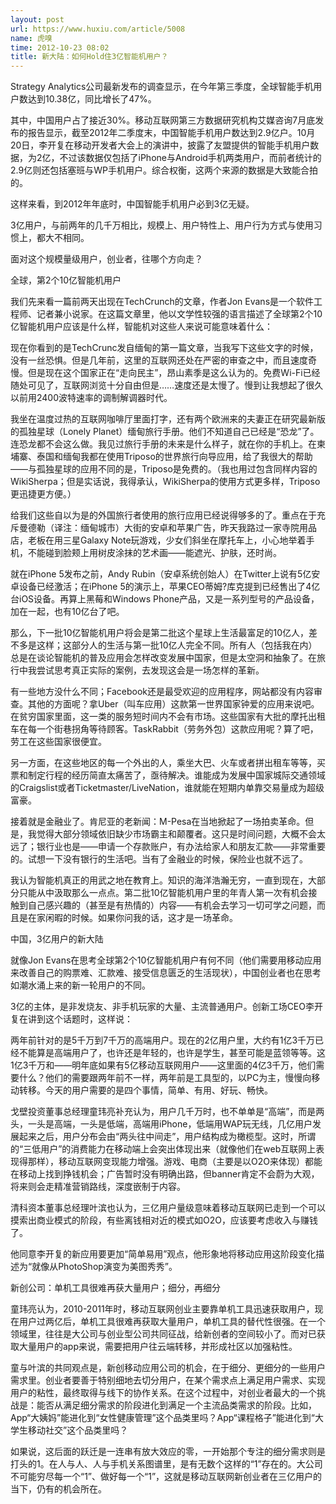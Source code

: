 ```yaml
---
layout: post
url: https://www.huxiu.com/article/5008
name: 虎嗅
time: 2012-10-23 08:02
title: 新大陆：如何Hold住3亿智能机用户？
---
```

Strategy Analytics公司最新发布的调查显示，在今年第三季度，全球智能手机用户数达到10.38亿，同比增长了47%。

其中，中国用户占了接近30%。移动互联网第三方数据研究机构艾媒咨询7月底发布的报告显示，截至2012年二季度末，中国智能手机用户数达到2.9亿户。10月20日，李开复在移动开发者大会上的演讲中，披露了友盟提供的智能手机用户数据，为2亿，不过该数据仅包括了iPhone与Android手机两类用户，而前者统计的2.9亿则还包括塞班与WP手机用户。综合权衡，这两个来源的数据是大致能合拍的。

这样来看，到2012年年底时，中国智能手机用户必到3亿无疑。

3亿用户，与前两年的几千万相比，规模上、用户特性上、用户行为方式与使用习惯上，都大不相同。

面对这个规模量级用户，创业者，往哪个方向走？

全球，第2个10亿智能机用户

我们先来看一篇前两天出现在TechCrunch的文章，作者Jon Evans是一个软件工程师、记者兼小说家。在这篇文章里，他以文学性较强的语言描述了全球第2个10亿智能机用户应该是什么样，智能机对这些人来说可能意味着什么：

现在你看到的是TechCrunc发自缅甸的第一篇文章，当我写下这些文字的时候，没有一丝恐惧。但是几年前，这里的互联网还处在严密的审查之中，而且速度奇慢。但是现在这个国家正在“走向民主”，昂山素季是这么认为的。免费Wi-Fi已经随处可见了，互联网浏览十分自由但是……速度还是太慢了。慢到让我想起了很久以前用2400波特速率的调制解调器时代。

我坐在温度过热的互联网咖啡厅里面打字，还有两个欧洲来的夫妻正在研究最新版的孤独星球（Lonely Planet）缅甸旅行手册。他们不知道自己已经是“恐龙”了。连恐龙都不会这么做。我见过旅行手册的未来是什么样子，就在你的手机上。在柬埔寨、泰国和缅甸我都在使用Triposo的世界旅行向导应用，给了我很大的帮助——与孤独星球的应用不同的是，Triposo是免费的。（我也用过包含同样内容的WikiSherpa；但是实话说，我得承认，WikiSherpa的使用方式更多样，Triposo更迅捷更方便。）

给我们这些自以为是的外国旅行者使用的旅行应用已经说得够多的了。重点在于充斥曼德勒（译注：缅甸城市）大街的安卓和苹果广告，昨天我路过一家寺院用品店，老板在用三星Galaxy Note玩游戏，少女们斜坐在摩托车上，小心地举着手机，不能碰到脸颊上用树皮涂抹的艺术画——能遮光、护肤，还时尚。

就在iPhone 5发布之前，Andy Rubin（安卓系统创始人）在Twitter上说有5亿安卓设备已经激活；在iPhone 5的演示上，苹果CEO蒂姆?库克提到已经售出了4亿台iOS设备。再算上黑莓和Windows Phone产品，又是一系列型号的产品设备，加在一起，也有10亿台了吧。

那么，下一批10亿智能机用户将会是第二批这个星球上生活最富足的10亿人，差不多是这样；这部分人的生活与第一批10亿人完全不同。所有人（包括我在内）总是在谈论智能机的普及应用会怎样改变发展中国家，但是太空洞和抽象了。在旅行中我尝试思考真正实际的案例，去发现这会是一场怎样的革新。

有一些地方没什么不同；Facebook还是最受欢迎的应用程序，网站都没有内容审查。其他的方面呢？拿Uber（叫车应用）这款第一世界国家钟爱的应用来说吧。在贫穷国家里面，这一类的服务短时间内不会有市场。这些国家有大批的摩托出租车在每一个街巷拐角等待顾客。TaskRabbit（劳务外包）这款应用呢？算了吧，劳工在这些国家很便宜。

另一方面，在这些地区的每一个外出的人，乘坐大巴、火车或者拼出租车等等，买票和制定行程的经历简直太痛苦了，亟待解决。谁能成为发展中国家城际交通领域的Craigslist或者Ticketmaster/LiveNation，谁就能在短期内单靠交易量成为超级富豪。

接着就是金融业了。肯尼亚的老新闻：M-Pesa在当地掀起了一场拍卖革命。但是，我觉得大部分领域依旧缺少市场霸主和颠覆者。这只是时间问题，大概不会太远了；银行业也是——申请一个存款账户，有办法给家人和朋友汇款——非常重要的。试想一下没有银行的生活吧。当有了金融业的时候，保险业也就不远了。

我认为智能机真正的用武之地在教育上。知识的海洋浩瀚无穷，一直到现在，大部分只能从中汲取那么一点点。第二批10亿智能机用户里的年青人第一次有机会接触到自己感兴趣的（甚至是有热情的）内容——有机会去学习一切可学之问题，而且是在家闲暇的时候。如果你问我的话，这才是一场革命。

中国，3亿用户的新大陆

就像Jon Evans在思考全球第2个10亿智能机用户有何不同（他们需要用移动应用来改善自己的购票难、汇款难、接受信息匮乏的生活现状），中国创业者也在思考如潮水涌上来的新一轮用户的不同。

3亿的主体，是非发烧友、非手机玩家的大量、主流普通用户。创新工场CEO李开复在讲到这个话题时，这样说：

两年前针对的是5千万到7千万的高端用户。现在的2亿用户里，大约有1亿3千万已经不能算是高端用户了，也许还是年轻的，也许是学生，甚至可能是蓝领等等。这1亿3千万和——明年底如果有5亿移动互联网用户——这里面的4亿3千万，他们需要什么？他们的需要跟两年前不一样，两年前是工具型的，以PC为主，慢慢向移动转移。今天的用户需要的是四个事情，简单、有用、好玩、畅快。

戈壁投资董事总经理童玮亮补充认为，用户几千万时，也不单单是“高端”，而是两头，一头是高端，一头是低端，高端用iPhone，低端用WAP玩无线，几亿用户发展起来之后，用户分布会由“两头往中间走”，用户结构成为橄榄型。这时，所谓的“三低用户”的消费能力在移动端上会突出体现出来（就像他们在web互联网上表现得那样），移动互联网变现能力增强。游戏、电商（主要是以O2O来体现）都能在移动上找到挣钱机会；广告暂时没有明确出路，但banner肯定不会蔚为大观，将来则会走精准营销路线，深度嵌制于内容。

清科资本董事总经理叶滨也认为，三亿用户量级意味着移动互联网已走到一个可以摸索出商业模式的阶段，有些离钱相对近的模式如O2O，应该要考虑收入与赚钱了。

他同意李开复的新应用要更加“简单易用”观点，他形象地将移动应用这阶段变化描述为“就像从PhotoShop演变为美图秀秀”。

新创公司：单机工具很难再获大量用户；细分，再细分

童玮亮认为，2010-2011年时，移动互联网创业主要靠单机工具迅速获取用户，现在用户过两亿后，单机工具很难再获取大量用户，单机工具的替代性很强。在一个领域里，往往是大公司与创业型公司共同征战，给新创者的空间较小了。而对已获取大量用户的app来说，需要把用户往云端转移，并形成社区以加强粘性。

童与叶滨的共同观点是，新创移动应用公司的机会，在于细分、更细分的一些用户需求里。创业者要善于特别细地去切分用户，在某个需求点上满足用户需求、实现用户的粘性，最终取得与线下的协作关系。在这个过程中，对创业者最大的一个挑战是：能否从满足细分需求的阶段进化到满足一个主流品类需求的阶段。比如，App“大姨妈”能进化到“女性健康管理”这个品类里吗？App“课程格子”能进化到“大学生移动社交”这个品类里吗？

如果说，这后面的跃迁是一连串有放大效应的零，一开始那个专注的细分需求则是打头的1。在人与人、人与手机关系图谱里，是有无数个这样的“1”存在的。大公司不可能穷尽每一个“1”、做好每一个“1”，这就是移动互联网新创业者在三亿用户的当下，仍有的机会所在。

